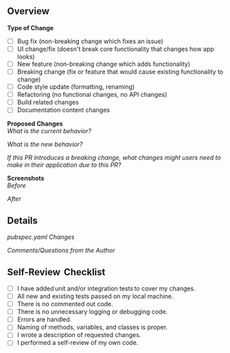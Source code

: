 ## Overview

**Type of Change**
- [ ] Bug fix (non-breaking change which fixes an issue)
- [ ] UI change/fix (doesn't break core functionality that changes how app looks)
- [ ] New feature (non-breaking change which adds functionality)
- [ ] Breaking change (fix or feature that would cause existing functionality to change)
- [ ] Code style update (formatting, renaming)
- [ ] Refactoring (no functional changes, no API changes)
- [ ] Build related changes
- [ ] Documentation content changes  

**Proposed Changes**  
*What is the current behavior?*

*What is the new behavior?*

*If this PR introduces a breaking change, what changes might users need to make in their application due to this PR?*  

**Screenshots**  
*Before*

*After*

## Details 

*pubspec.yaml Changes* 

*Comments/Questions from the Author*

## Self-Review  Checklist 

- [ ] I have added unit and/or integration tests to cover my changes.
- [ ] All new and existing tests passed on my local machine.
- [ ] There is no commented out code.
- [ ] There is no unnecessary logging or debugging code.
- [ ] Errors are handled.
- [ ] Naming of methods, variables, and classes is proper.
- [ ] I wrote a description of requested changes.
- [ ] I performed a self-review of my own code.